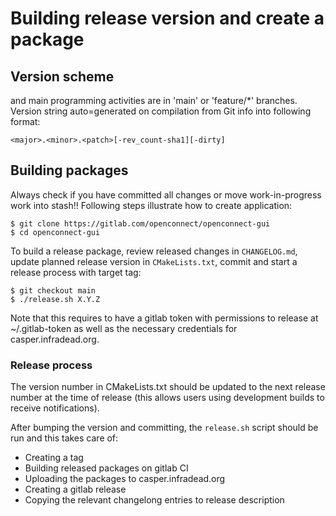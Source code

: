 # Building release version and create a package 

## Version scheme

and main programming activities are in 'main' or 'feature/*' branches.
Version string auto=generated on compilation from Git info into following format:

    <major>.<minor>.<patch>[-rev_count-sha1][-dirty]

## Building packages

Always check if you have committed all changes or move work-in-progress work into stash!!
Following steps illustrate how to create application:

    $ git clone https://gitlab.com/openconnect/openconnect-gui
    $ cd openconnect-gui

To build a release package, review released changes in `CHANGELOG.md`,
update planned release version in `CMakeLists.txt`, commit and start a release
process with target tag:

    $ git checkout main
    $ ./release.sh X.Y.Z

Note that this requires to have a gitlab token with permissions to release
at ~/.gitlab-token as well as the necessary credentials for
casper.infradead.org.


### Release process

The version number in CMakeLists.txt should be updated to the
next release number at the time of release (this allows users
using development builds to receive notifications).

After bumping the version and committing, the `release.sh` script
should be run and this takes care of:
 - Creating a tag
 - Building released packages on gitlab CI
 - Uploading the packages to casper.infradead.org
 - Creating a gitlab release
 - Copying the relevant changelong entries to release description

